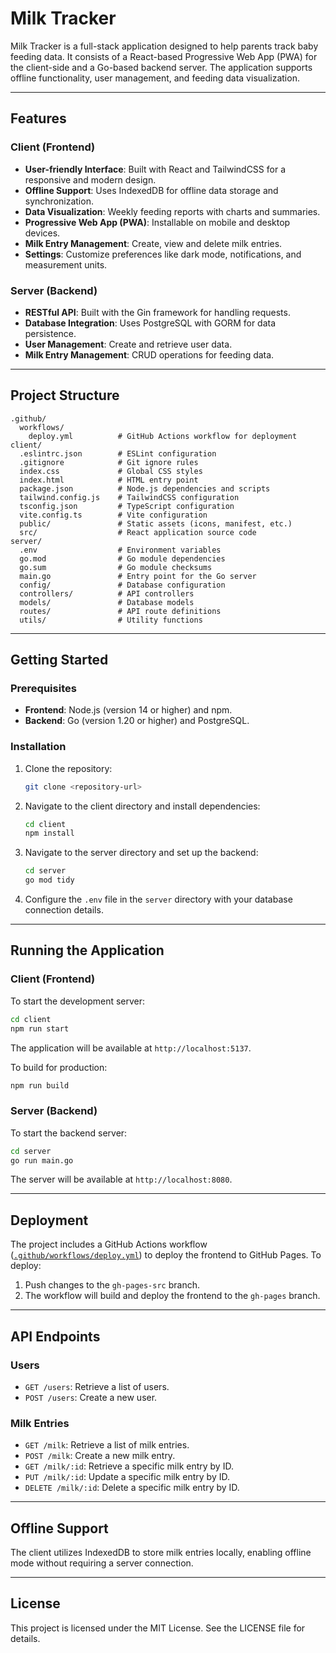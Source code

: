 # Milk Tracker

Milk Tracker is a full-stack application designed to help parents track baby feeding data. It consists of a React-based Progressive Web App (PWA) for the client-side and a Go-based backend server. The application supports offline functionality, user management, and feeding data visualization.

---

## Features

### Client (Frontend)
- **User-friendly Interface**: Built with React and TailwindCSS for a responsive and modern design.
- **Offline Support**: Uses IndexedDB for offline data storage and synchronization.
- **Data Visualization**: Weekly feeding reports with charts and summaries.
- **Progressive Web App (PWA)**: Installable on mobile and desktop devices.
- **Milk Entry Management**: Create, view and delete milk entries.
- **Settings**: Customize preferences like dark mode, notifications, and measurement units.

### Server (Backend)
- **RESTful API**: Built with the Gin framework for handling requests.
- **Database Integration**: Uses PostgreSQL with GORM for data persistence.
- **User Management**: Create and retrieve user data.
- **Milk Entry Management**: CRUD operations for feeding data.

---

## Project Structure

```
.github/
  workflows/
    deploy.yml          # GitHub Actions workflow for deployment
client/
  .eslintrc.json        # ESLint configuration
  .gitignore            # Git ignore rules
  index.css             # Global CSS styles
  index.html            # HTML entry point
  package.json          # Node.js dependencies and scripts
  tailwind.config.js    # TailwindCSS configuration
  tsconfig.json         # TypeScript configuration
  vite.config.ts        # Vite configuration
  public/               # Static assets (icons, manifest, etc.)
  src/                  # React application source code
server/
  .env                  # Environment variables
  go.mod                # Go module dependencies
  go.sum                # Go module checksums
  main.go               # Entry point for the Go server
  config/               # Database configuration
  controllers/          # API controllers
  models/               # Database models
  routes/               # API route definitions
  utils/                # Utility functions
```

---

## Getting Started

### Prerequisites

- **Frontend**: Node.js (version 14 or higher) and npm.
- **Backend**: Go (version 1.20 or higher) and PostgreSQL.

### Installation

1. Clone the repository:

   ```bash
   git clone <repository-url>
   ```

2. Navigate to the client directory and install dependencies:

   ```bash
   cd client
   npm install
   ```

3. Navigate to the server directory and set up the backend:

   ```bash
   cd server
   go mod tidy
   ```

4. Configure the `.env` file in the `server` directory with your database connection details.

---

## Running the Application

### Client (Frontend)

To start the development server:

```bash
cd client
npm run start
```

The application will be available at `http://localhost:5137`.

To build for production:

```bash
npm run build
```

### Server (Backend)

To start the backend server:

```bash
cd server
go run main.go
```

The server will be available at `http://localhost:8080`.

---

## Deployment

The project includes a GitHub Actions workflow ([`.github/workflows/deploy.yml`](.github/workflows/deploy.yml)) to deploy the frontend to GitHub Pages. To deploy:

1. Push changes to the `gh-pages-src` branch.
2. The workflow will build and deploy the frontend to the `gh-pages` branch.

---

## API Endpoints

### Users

- `GET /users`: Retrieve a list of users.
- `POST /users`: Create a new user.

### Milk Entries

- `GET /milk`: Retrieve a list of milk entries.
- `POST /milk`: Create a new milk entry.
- `GET /milk/:id`: Retrieve a specific milk entry by ID.
- `PUT /milk/:id`: Update a specific milk entry by ID.
- `DELETE /milk/:id`: Delete a specific milk entry by ID.

---

## Offline Support

The client utilizes IndexedDB to store milk entries locally, enabling offline mode without requiring a server connection.

---

## License

This project is licensed under the MIT License. See the LICENSE file for details.
